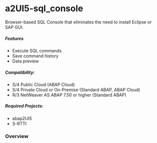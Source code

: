 # a2UI5-sql_console
Browser-based SQL Console that eliminates the need to install Eclipse or SAP GUI.

##### Features
* Execute SQL commands
* Save command history
* Data preview

##### Compatibility:
* S/4 Public Cloud (ABAP Cloud)
* S/4 Private Cloud or On-Premise (Standard ABAP, ABAP Cloud)
* R/3 NetWeaver AS ABAP 7.50 or higher (Standard ABAP)

##### Required Projects:
* abap2UI5
* S-RTTI

### Overview




